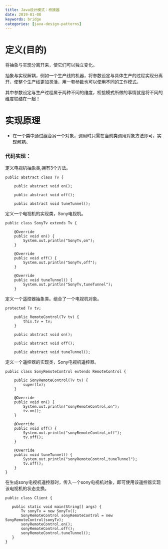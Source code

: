 ```yaml
---
title: Java设计模式：桥接器
date: 2019-01-08 
keywords: bridge
categories: [java-design-patterns]
---
```

# 定义(目的)
将抽象与实现分离开来，使它们可以独立变化。

抽象与实现解耦，例如一个生产线的机器，将参数设定与具体生产的过程实现分离开，使整个生产线更加灵活，用一套参数也可以使用不同的工作模式。

其中参数设定与生产过程属于两种不同的维度，桥接模式所做的事情就是将不同的维度联结在一起！

# 实现原理

- 在一个类中通过组合另一个对象，调用时只需在当前类调用对象方法即可，实现解耦。

### 代码实现：
    
   定义电视机抽象类,拥有3个方法。
    
    public abstract class Tv {
    
        public abstract void on();
    
        public abstract void off();
    
        public abstract void tuneTunnel();
   
   定义一个电视机的实现类，Sony电视机。
   
    public class SonyTv extends Tv {
    
        @Override
        public void on() {
            System.out.println("SonyTv,on");
        }
    
        @Override
        public void off() {
            System.out.println("SonyTv,off");
        }
    
        @Override
        public void tuneTunnel() {
            System.out.println("SonyTv,tuneTunnel");
        }
   
   定义一个遥控器抽象类。组合了一个电视机对象。
   
    protected Tv tv;
    
        public RemoteControl(Tv tv) {
            this.tv = tv;
        }
    
        public abstract void on();
    
        public abstract void off();
    
        public abstract void tuneTunnel();   
    
   定义一个遥控器的实现类，Sony电视机遥控器。
    
    public class SonyRemoteControl extends RemoteControl {
    
        public SonyRemoteControl(Tv tv) {
            super(tv);
        }
    
        @Override
        public void on() {
            System.out.println("sonyRemoteControl,on");
            tv.on();
        }
    
        @Override
        public void off() {
            System.out.println("sonyRemoteControl,off");
            tv.off();
        }
    
        @Override
        public void tuneTunnel() {
            System.out.println("sonyRemoteControl,tuneTunnel");
            tv.off();
        }
    } 
   
   在生成sony电视机遥控器时，传入一个sony电视机对象，即可使用该遥控器实现该电视机的状态变换。
   
    public class Client {
   
       public static void main(String[] args) {
           Tv sonyTv = new SonyTv();
           SonyRemoteControl sonyRemoteControl = new SonyRemoteControl(sonyTv);
           sonyRemoteControl.on();
           sonyRemoteControl.off();
           sonyRemoteControl.tuneTunnel();
       }
    }
   
    
   